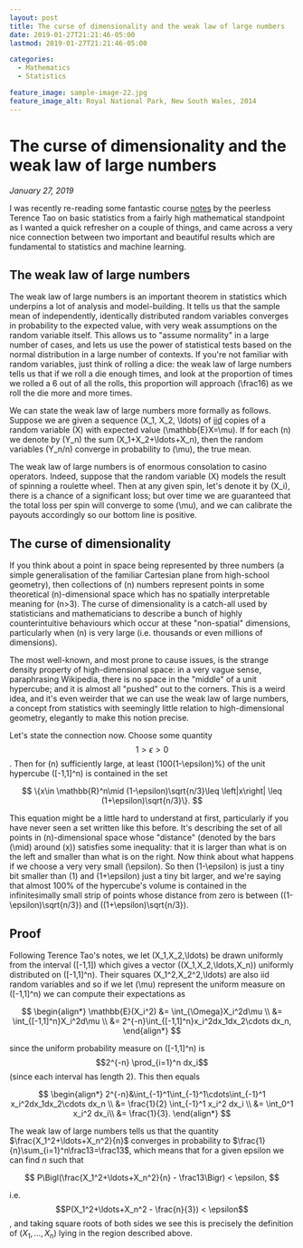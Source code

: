 ```yaml
---
layout: post
title: The curse of dimensionality and the weak law of large numbers
date: 2019-01-27T21:21:46-05:00
lastmod: 2019-01-27T21:21:46-05:00

categories:
  - Mathematics
  - Statistics

feature_image: sample-image-22.jpg
feature_image_alt: Royal National Park, New South Wales, 2014
---
```


# The curse of dimensionality and the weak law of large numbers

*January 27, 2019*

I was recently re-reading some fantastic course [notes](https://terrytao.wordpress.com/2015/10/23/275a-notes-3-the-weak-and-strong-law-of-large-numbers/) by the peerless Terence Tao on basic statistics from a fairly high mathematical standpoint as I wanted a quick refresher on a couple of things, and came across a very nice connection between two important and beautiful results which are fundamental to statistics and machine learning.

## The weak law of large numbers

The weak law of large numbers is an important theorem in statistics which underpins a lot of analysis and model-building. It tells us that the sample mean of independently, identically distributed random variables converges in probability to the expected value, with very weak assumptions on the random variable itself. This allows us to "assume normality" in a large number of cases, and lets us use the power of statistical tests based on the normal distribution in a large number of contexts. If you're not familiar with random variables, just think of rolling a dice: the weak law of large numbers tells us that if we roll a die enough times, and look at the proportion of times we rolled a 6 out of all the rolls, this proportion will approach \(\frac16\) as we roll the die more and more times. 

We can state the weak law of large numbers more formally as follows. Suppose we are given a sequence \(X_1, X_2, \ldots\) of [iid](https://en.wikipedia.org/wiki/Independent_and_identically_distributed_random_variables) copies of a random variable \(X\) with expected value \(\mathbb{E}X=\mu\). If for each \(n\) we denote by \(Y_n\) the sum \(X_1+X_2+\ldots+X_n\), then the random variables \(Y_n/n\) converge in probability to \(\mu\), the true mean. 

The weak law of large numbers is of enormous consolation to casino operators. Indeed, suppose that the random variable \(X\) models the result of spinning a roulette wheel. Then at any given spin, let's denote it by \(X_i\), there is a chance of a significant loss; but over time we are guaranteed that the total loss per spin will converge to some \(\mu\), and we can calibrate the payouts accordingly so our bottom line is positive.

## The curse of dimensionality

If you think about a point in space being represented by three numbers (a simple generalisation of the familiar Cartesian plane from high-school geometry), then collections of \(n\) numbers represent points in some theoretical \(n\)-dimensional space which has no spatially interpretable meaning for \(n>3\). The curse of dimensionality is a catch-all used by statisticians and mathematicians to describe a bunch of highly counterintuitive behaviours which occur at these "non-spatial" dimensions, particularly when \(n\) is very large (i.e. thousands or even millions of dimensions). 

The most well-known, and most prone to cause issues, is the strange density property of high-dimensional space: in a very vague sense, paraphrasing Wikipedia, there is no space in the "middle" of a unit hypercube; and it is almost all "pushed" out to the corners. This is a weird idea, and it's even weirder that we can use the weak law of large numbers, a concept from statistics with seemingly little relation to high-dimensional geometry, elegantly to make this notion precise.

Let's state the connection now. Choose some quantity $$1 > \epsilon > 0$$. Then for \(n\) sufficiently large, at least \(100(1-\epsilon)\%\) of the unit hypercube \([-1,1]^n\) is contained in the set 

$$
\{x\in \mathbb{R}^n\mid (1-\epsilon)\sqrt{n/3}\leq \left|x\right| \leq (1+\epsilon)\sqrt{n/3}\}.
$$

This equation might be a little hard to understand at first, particularly if you have never seen a set written like this before. It's describing the set of all points in \(n\)-dimensional space whose "distance" (denoted by the bars \(\mid\) around \(x\)) satisfies some inequality: that it is larger than what is on the left and smaller than what is on the right. Now think about what happens if we choose a very very small \(\epsilon\). So then \(1-\epsilon\) is just a tiny bit smaller than \(1\) and \(1+\epsilon\) just a tiny bit larger, and we're saying that almost 100% of the hypercube's volume is contained in the infinitesimally small strip of points whose distance from zero is between \((1-\epsilon)\sqrt{n/3}\) and \((1+\epsilon)\sqrt{n/3}\). 

## Proof

Following Terence Tao's notes, we let \(X_1,X_2,\ldots\) be drawn uniformly from the interval \([-1,1]\) which gives 
a vector \((X_1,X_2,\ldots,X_n)\) uniformly distributed on \([-1,1]^n\).
Their squares \(X_1^2,X_2^2,\ldots\) are also iid random variables and so if we let \(\mu\) represent 
the uniform measure on \([-1,1]^n\) we can compute their expectations as

$$
\begin{align*}
\mathbb{E}(X_i^2) &= \int_{\Omega}X_i^2d\mu \\
&= \int_{[-1,1]^n}X_i^2d\mu \\
&= 2^{-n}\int_{[-1,1]^n}x_i^2dx_1dx_2\cdots dx_n,
\end{align*}
$$

since the uniform probability measure on \([-1,1]^n\) is $$2^{-n} \prod_{i=1}^n dx_i$$
 (since each interval has length 2). This then equals
 
$$
\begin{align*}
2^{-n}&\int_{-1}^1\int_{-1}^1\cdots\int_{-1}^1 x_i^2dx_1dx_2\cdots dx_n \\
&= \frac{1}{2} \int_{-1}^1 x_i^2 dx_i \\
&= \int_0^1 x_i^2 dx_i\\
&= \frac{1}{3}. 
\end{align*}
$$ 

The weak law of large numbers tells us that the quantity $\frac{X_1^2+\ldots+X_n^2}{n}$ converges in probability to $\frac{1}{n}\sum_{i=1}^n\frac13=\frac13$, which means that for a given epsilon we can find $n$ such that

$$
P\Bigl(\frac{X_1^2+\ldots+X_n^2}{n} - \frac13\Bigr) < \epsilon,
$$

i.e. $$P(X_1^2+\ldots+X_n^2 - \frac{n}{3}) < \epsilon$$, and taking square roots of both sides we see this is precisely the definition
of $(X_1,\ldots,X_n)$ lying in the region described above. 
